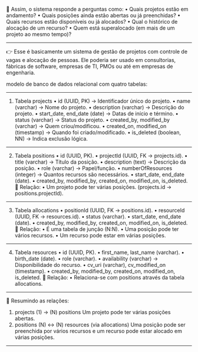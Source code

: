 🔎 Assim, o sistema responde a perguntas como:
•	Quais projetos estão em andamento?
•	Quais posições ainda estão abertas ou já preenchidas?
•	Quais recursos estão disponíveis ou já alocados?
•	Qual o histórico de alocação de um recurso?
•	Quem está superalocado (em mais de um projeto ao mesmo tempo)?
________________________________________
👉 Esse é basicamente um sistema de gestão de projetos com controle de vagas e alocação de pessoas.
Ele poderia ser usado em consultorias, fábricas de software, empresas de TI, PMOs ou até em empresas de engenharia.



modelo de banco de dados relacional com quatro tabelas:
________________________________________
1. Tabela projects
•	id (UUID, PK) → Identificador único do projeto.
•	name (varchar) → Nome do projeto.
•	description (varchar) → Descrição do projeto.
•	start_date, end_date (date) → Datas de início e término.
•	status (varchar) → Status do projeto.
•	created_by, modified_by (varchar) → Quem criou/modificou.
•	created_on, modified_on (timestamp) → Quando foi criado/modificado.
•	is_deleted (boolean, NN) → Indica exclusão lógica.
________________________________________
2. Tabela positions
•	id (UUID, PK).
•	projectId (UUID, FK → projects.id).
•	title (varchar) → Título da posição.
•	description (text) → Descrição da posição.
•	role (varchar) → Papel/função.
•	numberOfResources (integer) → Quantos recursos são necessários.
•	start_date, end_date (date).
•	created_by, modified_by, created_on, modified_on, is_deleted.
🔗 Relação:
•	Um projeto pode ter várias posições.
(projects.id → positions.projectId).
________________________________________
3. Tabela allocations
•	positionId (UUID, FK → positions.id).
•	resourceId (UUID, FK → resources.id).
•	status (varchar).
•	start_date, end_date (date).
•	created_by, modified_by, created_on, modified_on, is_deleted.
🔗 Relação:
•	É uma tabela de junção (N:N).
•	Uma posição pode ter vários recursos.
•	Um recurso pode estar em várias posições.
________________________________________
4. Tabela resources
•	id (UUID, PK).
•	first_name, last_name (varchar).
•	birth_date (date).
•	role (varchar).
•	availability (varchar) → Disponibilidade do recurso.
•	cv_uri (varchar), cv_modified_on (timestamp).
•	created_by, modified_by, created_on, modified_on, is_deleted.
🔗 Relação:
•	Relaciona-se com positions através da tabela allocations.
________________________________________
🔗 Resumindo as relações:
1.	projects (1) → (N) positions
Um projeto pode ter várias posições abertas.
2.	positions (N) ↔ (N) resources (via allocations)
Uma posição pode ser preenchida por vários recursos e um recurso pode estar alocado em várias posições.
________________________________________


